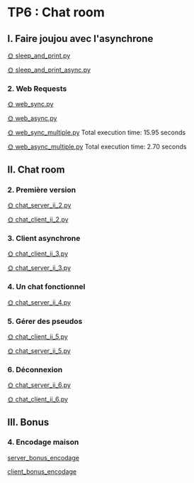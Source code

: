 # TP6 : Chat room
## I. Faire joujou avec l'asynchrone
[🌞 sleep_and_print.py](/TP6/py/sleep_and_print.py)

[🌞 sleep_and_print_async.py](/TP6/py/sleep_and_print_async.py)

### 2. Web Requests
[🌞 web_sync.py](/TP6/py/web_sync.py)

[🌞 web_async.py](/TP6/py/web_async.py)

[🌞 web_sync_multiple.py](/TP6/py/web_sync_multiple.py)
Total execution time: 15.95 seconds

[🌞 web_async_multiple.py](/TP6/py/web_async_multiple.py)
Total execution time: 2.70 seconds

## II. Chat room
### 2. Première version
[🌞 chat_server_ii_2.py](/TP6/py/chat_server_ii_2.py)

[🌞 chat_client_ii_2.py](/TP6/py/chat_client_ii_2.py)

### 3. Client asynchrone
[🌞 chat_client_ii_3.py](/TP6/py/chat_client_ii_3.py)

[🌞 chat_server_ii_3.py](/TP6/py/chat_server_ii_3.py)

### 4. Un chat fonctionnel
[🌞 chat_server_ii_4.py](/TP6/py/chat_server_ii_4.py)

### 5. Gérer des pseudos
[🌞 chat_client_ii_5.py](/TP6/py/chat_client_ii_5.py)

[🌞 chat_server_ii_5.py](/TP6/py/chat_server_ii_5.py)

### 6. Déconnexion
[🌞 chat_server_ii_6.py](/TP6/py/chat_server_ii_6.py)

[🌞 chat_client_ii_6.py](/TP6/py/chat_client_ii_6.py)

## III. Bonus
### 4. Encodage maison
[server_bonus_encodage](/TP6/py/encodage_server.py)

[client_bonus_encodage](/TP6/py/encodage_client.py)